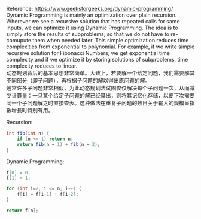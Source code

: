 Reference: https://www.geeksforgeeks.org/dynamic-programming/  
Dynamic Programming is mainly an optimization over plain recursion. Wherever we see a recursive solution that has repeated calls for same inputs, we can optimize it using Dynamic Programming. The idea is to simply store the results of subproblems, so that we do not have to re-comupute them when needed later. This simple optimization reduces time complexities from exponential to polynomial. For example, if we write simple recursive solution for Fibonacci Numbers, we get exponential time complexity and if we optimize it by storing solutions of subproblems, time complexity reduces to linear.  
动态规划背后的基本思想非常简单。大致上，若要解一个给定问题，我们需要解其不同部分（即子问题），再根据子问题的解以得出原问题的解。  
通常许多子问题非常相似，为此动态规划法试图仅仅解决每个子问题一次，从而减少计算量：一旦某个给定子问题的解已经算出，则将其记忆化存储，以便下次需要同一个子问题解之时直接查表。这种做法在重复子问题的数目关于输入的规模呈指數增長时特别有用。  
  
Recursion:
```java
int fib(int n) {
    if (n <= 1) return n;
    return fib(n − 1) + fib(n − 2);
}
```
  
Dynamic Programming:
```java
f[0] = 0;
f[1] = 1;

for (int i=2; i <= n; i++) {
    f[i] = f[i-1] + f[i-2];
}

return f[n];
```